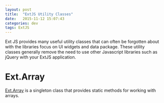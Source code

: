 ```yaml
---
layout: post
title:  "ExtJS Utility Classes"
date:   2015-11-12 15:07:43
categories: dev
tags: ExtJS
---
```


Ext JS provides many useful utility classes that can often be forgotten about with the libraries 
focus on UI widgets and data package.  These utility classes generally remove the need to use other
Javascript libraries such as jQuery with your ExtJS application.

# Ext.Array

[Ext.Array](http://docs.sencha.com/extjs/6.0/6.0.1-modern/#!/api/Ext.Array) is a singleton class that provides static methods for working with arrays.
